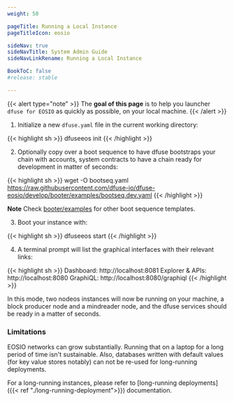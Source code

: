 ```yaml
---
weight: 50

pageTitle: Running a Local Instance
pageTitleIcon: eosio

sideNav: true
sideNavTitle: System Admin Guide
sideNavLinkRename: Running a Local Instance

BookToC: false
#release: stable

---
```


{{< alert type="note" >}}
The **goal of this page** is to help you launcher `dfuse for EOSIO` as quickly as possible, on your local machine.
{{< /alert >}}


<!--
TODO: complete these things:
// What you get with this. Limitations of a laptop-style deploy.
// What are the other deployment methods. Why you would choose other methods

-->

1. Initialize a new `dfuse.yaml` file in the current working directory:

{{< highlight sh >}}
dfuseeos init
{{< /highlight >}}

2. Optionally copy over a boot sequence to have dfuse bootstraps your chain with accounts, system contracts to have a chain ready for development in matter of seconds:

{{< highlight sh >}}
wget -O bootseq.yaml https://raw.githubusercontent.com/dfuse-io/dfuse-eosio/develop/booter/examples/bootseq.dev.yaml
{{< /highlight >}}

**Note** Check [booter/examples](./booter/examples) for other boot sequence templates.

3. Boot your instance with:

{{< highlight sh >}}
dfuseeos start
{{< /highlight >}}

4. A terminal prompt will list the graphical interfaces with their relevant links:

{{< highlight sh >}}
Dashboard: http://localhost:8081
Explorer & APIs:  http://localhost:8080
GraphiQL:         http://localhost:8080/graphiql
{{< /highlight >}}

In this mode, two nodeos instances will now be running on your machine, a block producer node and a mindreader node, and the dfuse services should be ready in a matter of seconds.

### Limitations

EOSIO networks can grow substantially.  Running that on a laptop for a long period of time isn't sustainable.  Also, databases written with default values (for key value stores notably) can not be re-used for long-running deployments.

For a long-running instances, please refer to [long-running deployments]({{< ref "./long-running-deployment">}}) documentation.
